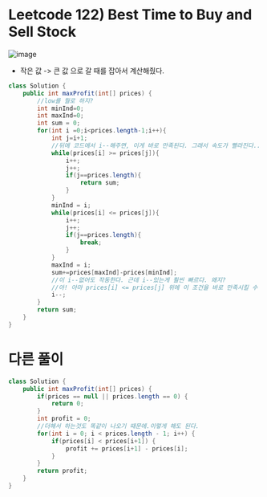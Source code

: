 # Leetcode 122) Best Time to Buy and Sell Stock 

![image](https://user-images.githubusercontent.com/37058233/119092263-12cb3280-b9c3-11eb-856d-5c609141af0b.png)

- 작은 값 -> 큰 값 으로 갈 때를 잡아서 계산해줬다.

```java
class Solution {
    public int maxProfit(int[] prices) {
        //low를 뭘로 하지?
        int minInd=0;
        int maxInd=0;
        int sum = 0;
        for(int i =0;i<prices.length-1;i++){
            int j=i+1;
            //뒤에 코드에서 i--해주면, 이게 바로 만족된다. 그래서 속도가 빨라진다..
            while(prices[i] >= prices[j]){
                i++;
                j++;
                if(j==prices.length){
                    return sum;
                }
            }
            minInd = i;
            while(prices[i] <= prices[j]){
                i++;
                j++;
                if(j==prices.length){
                    break;
                }
            } 
            maxInd = i;
            sum+=prices[maxInd]-prices[minInd];  
            //이 i--없어도 작동한다. 근데 i--있는게 훨씬 빠르다. 왜지?
            //아! 아마 prices[i] <= prices[j] 위에 이 조건을 바로 만족시킬 수 있어서 그런가보다.
            i--;
        }
        return sum;
    }
}
```

# 다른 풀이

```java
class Solution {
    public int maxProfit(int[] prices) {
        if(prices == null || prices.length == 0) {
            return 0;
        }
        int profit = 0;
        //더해서 하는것도 똑같이 나오기 때문에.이렇게 해도 된다.
        for(int i = 0; i < prices.length - 1; i++) {
            if(prices[i] < prices[i+1]) {
                profit += prices[i+1] - prices[i];
            }
        }
        return profit;
    }
}
```



